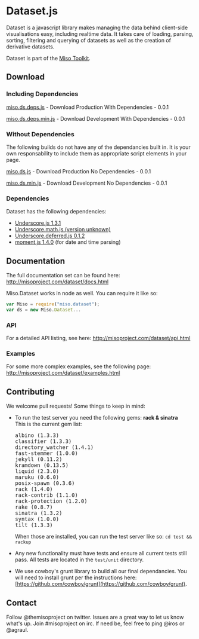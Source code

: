 # Dataset.js

Dataset is a javascript library makes managing the data behind client-side visualisations easy, including realtime data. It takes care of loading, parsing, sorting, filtering and querying of datasets as well as the creation of derivative datasets.

Dataset is part of the [Miso Toolkit](http://misoproject.com).

## Download 

### Including Dependencies

[miso.ds.deps.js](https://github.com/misoproject/dataset/tree/master/dist/miso.ds.deps.js) - Download Production With Dependencies - 0.0.1

[miso.ds.deps.min.js](https://github.com/misoproject/dataset/tree/master/dist/) - Download Development With Dependencies - 0.0.1

### Without Dependencies

The following builds do not have any of the dependancies built in. It is your own responsability to include them as appropriate script elements in your page.

[miso.ds.js](https://github.com/misoproject/dataset/tree/master/dist/miso.ds.js) - Download Production No Dependencies - 0.0.1

[miso.ds.min.js](https://github.com/misoproject/dataset/tree/master/dist/) - Download Development No Dependencies - 0.0.1

### Dependencies

Dataset has the following dependencies:

* [Underscore.js 1.3.1](http://underscorejs.org/)
* [Underscore.math.js (version unknown)](https://github.com/syntagmatic/underscore.math) 
* [Underscore.deferred.js 0.1.2](https://github.com/wookiehangover/underscore.Deferred)
* [moment.js 1.4.0](http://momentjs.com/) (for date and time parsing)

## Documentation

The full documentation set can be found here:
http://misoproject.com/dataset/docs.html

Miso.Dataset works in node as well. You can require it like so:

```javascript
var Miso = require("miso.dataset");
var ds = new Miso.Dataset...
```

### API

For a detailed API listing, see here:
http://misoproject.com/dataset/api.html

### Examples

For some more complex examples, see the following page:
http://misoproject.com/dataset/examples.html

## Contributing

We welcome pull requests! Some things to keep in mind:

* To run the test server you need the following gems: <b>rack & sinatra</b>
  <br />This is the current gem list:
  <pre>
  albino (1.3.3)
  classifier (1.3.3)
  directory_watcher (1.4.1)
  fast-stemmer (1.0.0)
  jekyll (0.11.2)
  kramdown (0.13.5)
  liquid (2.3.0)
  maruku (0.6.0)
  posix-spawn (0.3.6)
  rack (1.4.0)
  rack-contrib (1.1.0)
  rack-protection (1.2.0)
  rake (0.8.7)
  sinatra (1.3.2)
  syntax (1.0.0)
  tilt (1.3.3)
  </pre>
  
  When those are installed, you can run the test server like so:
  ```cd test && rackup ```
  
* Any new functionality must have tests and ensure all current tests still pass. All tests are located in the ```test/unit``` directory.
* We use cowboy's grunt library to build all our final dependancies. You will need to install grunt per the instructions here: [https://github.com/cowboy/grunt](https://github.com/cowboy/grunt).

## Contact

Follow @themisoproject on twitter.
Issues are a great way to let us know what's up.
Join #misoproject on irc.
If need be, feel free to ping @iros or @agraul.

